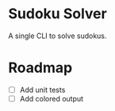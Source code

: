 # Sudoku Solver

A single CLI to solve sudokus.

# Roadmap

- [ ] Add unit tests
- [ ] Add colored output